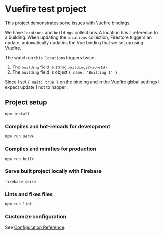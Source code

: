 # Vuefire test project

This project demonstrates some issues with Vuefire bindings.

We have `locations` and `buildings` collections. A location has a reference to a building. When updating the `locations` collection, Firestore triggers an update, automatically updating the Vue binding that we set up using Vuefire.

The watch on `this.locations` triggers twice:

1. The `building` field is string `buildings/<someId>`
2. The `building` field is object `{ name: 'Building 1' }`

Since I set `{ wait: true }` on the binding and in the Vuefire global settings I expect update 1 not to happen.

## Project setup

```
npm install
```

### Compiles and hot-reloads for development

```
npm run serve
```

### Compiles and minifies for production

```
npm run build
```

### Serve built project locally with Firebase

```
firebase serve
```

### Lints and fixes files

```
npm run lint
```

### Customize configuration

See [Configuration Reference](https://cli.vuejs.org/config/).
